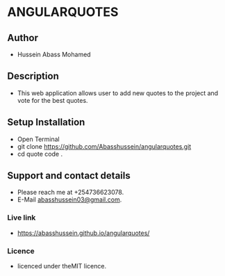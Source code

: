# ANGULARQUOTES
## Author
- Hussein Abass Mohamed
## Description
- This web application allows user to add new quotes to the project and vote for the best quotes.
## Setup Installation
- Open Terminal
- git clone https://github.com/Abasshussein/angularquotes.git
- cd quote code .
## Support and contact details
- Please reach me at +254736623078.
- E-Mail abasshussein03@gmail.com.
### Live link
- https://abasshussein.github.io/angularquotes/
### Licence
- licenced under theMIT licence.
